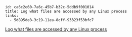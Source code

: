 
```
id: ca6c2e60-7a6c-45b7-b32c-5ddb9f001014
title: Log what files are accessed by any Linux process
links:
  - 5d895de8-3c19-11ea-8cff-93323f53bfc7
```

[Log what files are accessed by any Linux process](https://github.com/spieglt/whatfiles)

